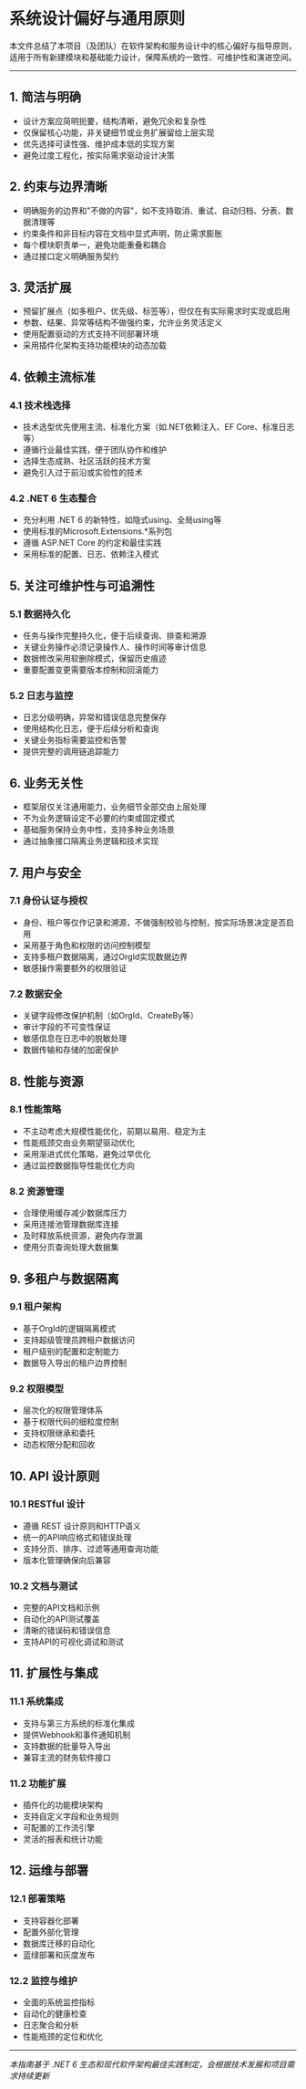 # 系统设计偏好与通用原则

本文件总结了本项目（及团队）在软件架构和服务设计中的核心偏好与指导原则，适用于所有新建模块和基础能力设计，保障系统的一致性、可维护性和演进空间。

---

## 1. 简洁与明确
- 设计方案应简明扼要，结构清晰，避免冗余和复杂性
- 仅保留核心功能，非关键细节或业务扩展留给上层实现
- 优先选择可读性强、维护成本低的实现方案
- 避免过度工程化，按实际需求驱动设计决策

## 2. 约束与边界清晰
- 明确服务的边界和"不做的内容"，如不支持取消、重试、自动归档、分表、数据清理等
- 约束条件和非目标内容在文档中显式声明，防止需求膨胀
- 每个模块职责单一，避免功能重叠和耦合
- 通过接口定义明确服务契约

## 3. 灵活扩展
- 预留扩展点（如多租户、优先级、标签等），但仅在有实际需求时实现或启用
- 参数、结果、异常等结构不做强约束，允许业务灵活定义
- 使用配置驱动的方式支持不同部署环境
- 采用插件化架构支持功能模块的动态加载

## 4. 依赖主流标准

### 4.1 技术栈选择
- 技术选型优先使用主流、标准化方案（如.NET依赖注入、EF Core、标准日志等）
- 遵循行业最佳实践，便于团队协作和维护
- 选择生态成熟、社区活跃的技术方案
- 避免引入过于前沿或实验性的技术

### 4.2 .NET 6 生态整合
- 充分利用 .NET 6 的新特性，如隐式using、全局using等
- 使用标准的Microsoft.Extensions.*系列包
- 遵循 ASP.NET Core 的约定和最佳实践
- 采用标准的配置、日志、依赖注入模式

## 5. 关注可维护性与可追溯性

### 5.1 数据持久化
- 任务与操作完整持久化，便于后续查询、排查和溯源
- 关键业务操作必须记录操作人、操作时间等审计信息
- 数据修改采用软删除模式，保留历史痕迹
- 重要配置变更需要版本控制和回滚能力

### 5.2 日志与监控
- 日志分级明确，异常和错误信息完整保存
- 使用结构化日志，便于后续分析和查询
- 关键业务指标需要监控和告警
- 提供完整的调用链追踪能力

## 6. 业务无关性
- 框架层仅关注通用能力，业务细节全部交由上层处理
- 不为业务逻辑设定不必要的约束或固定模式
- 基础服务保持业务中性，支持多种业务场景
- 通过抽象接口隔离业务逻辑和技术实现

## 7. 用户与安全

### 7.1 身份认证与授权
- 身份、租户等仅作记录和溯源，不做强制校验与控制，按实际场景决定是否启用
- 采用基于角色和权限的访问控制模型
- 支持多租户数据隔离，通过OrgId实现数据边界
- 敏感操作需要额外的权限验证

### 7.2 数据安全
- 关键字段修改保护机制（如OrgId、CreateBy等）
- 审计字段的不可变性保证
- 敏感信息在日志中的脱敏处理
- 数据传输和存储的加密保护

## 8. 性能与资源

### 8.1 性能策略
- 不主动考虑大规模性能优化，前期以易用、稳定为主
- 性能瓶颈交由业务期望驱动优化
- 采用渐进式优化策略，避免过早优化
- 通过监控数据指导性能优化方向

### 8.2 资源管理
- 合理使用缓存减少数据库压力
- 采用连接池管理数据库连接
- 及时释放系统资源，避免内存泄漏
- 使用分页查询处理大数据集

## 9. 多租户与数据隔离

### 9.1 租户架构
- 基于OrgId的逻辑隔离模式
- 支持超级管理员跨租户数据访问
- 租户级别的配置和定制能力
- 数据导入导出的租户边界控制

### 9.2 权限模型
- 层次化的权限管理体系
- 基于权限代码的细粒度控制
- 支持权限继承和委托
- 动态权限分配和回收

## 10. API 设计原则

### 10.1 RESTful 设计
- 遵循 REST 设计原则和HTTP语义
- 统一的API响应格式和错误处理
- 支持分页、排序、过滤等通用查询功能
- 版本化管理确保向后兼容

### 10.2 文档与测试
- 完整的API文档和示例
- 自动化的API测试覆盖
- 清晰的错误码和错误信息
- 支持API的可视化调试和测试

## 11. 扩展性与集成

### 11.1 系统集成
- 支持与第三方系统的标准化集成
- 提供Webhook和事件通知机制
- 支持数据的批量导入导出
- 兼容主流的财务软件接口

### 11.2 功能扩展
- 插件化的功能模块架构
- 支持自定义字段和业务规则
- 可配置的工作流引擎
- 灵活的报表和统计功能

## 12. 运维与部署

### 12.1 部署策略
- 支持容器化部署
- 配置外部化管理
- 数据库迁移的自动化
- 蓝绿部署和灰度发布

### 12.2 监控与维护
- 全面的系统监控指标
- 自动化的健康检查
- 日志聚合和分析
- 性能瓶颈的定位和优化

---

*本指南基于 .NET 6 生态和现代软件架构最佳实践制定，会根据技术发展和项目需求持续更新*